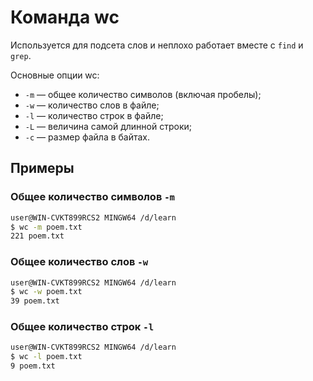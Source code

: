 # Команда wc
Используется для подсета слов и неплохо работает вместе с `find` и `grep`.

Основные опции wc:  
- `-m` — общее количество символов (включая пробелы);  
- `-w` — количество слов в файле;  
- `-l` — количество строк в файле;  
- `-L` — величина самой длинной строки;  
- `-c` — размер файла в байтах.  

## Примеры

### Общее количество символов `-m`
```sh
user@WIN-CVKT899RCS2 MINGW64 /d/learn
$ wc -m poem.txt
221 poem.txt
```

### Общее количество слов `-w`
```sh
user@WIN-CVKT899RCS2 MINGW64 /d/learn
$ wc -w poem.txt
39 poem.txt
```

### Общее количество строк `-l`
```sh
user@WIN-CVKT899RCS2 MINGW64 /d/learn
$ wc -l poem.txt
9 poem.txt
```